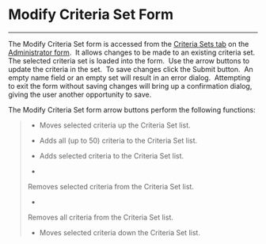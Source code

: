# Modify Criteria Set Form 
---

The Modify Criteria Set form is accessed from the [Criteria Sets tab](<7ga8.md>) on the [Administrator form](<7df4.md>).&nbsp; It 
allows changes to be made to an existing criteria set.&nbsp; The selected criteria 
set is loaded into the form.&nbsp; Use the arrow buttons to update the criteria 
in the set.&nbsp; To save changes click the Submit button.&nbsp; An empty 
name field or an empty set will result in an error dialog.&nbsp; Attempting to exit 
the form without saving changes will bring up a confirmation dialog, giving the 
user another opportunity to save.

The Modify Criteria Set form arrow buttons perform the following functions:

> 
>  - Moves 
> selected criteria up the Criteria Set list.
> 
>  - Adds 
> all (up to 50) criteria to the Criteria Set list.
> 
>  - Adds 
> selected criteria to the Criteria Set list.
> 
>  - 
> Removes selected criteria from the Criteria Set list.
> 
>  - 
> Removes all criteria from the Criteria Set list.
> 
>  - Moves 
> selected criteria down the Criteria Set list.